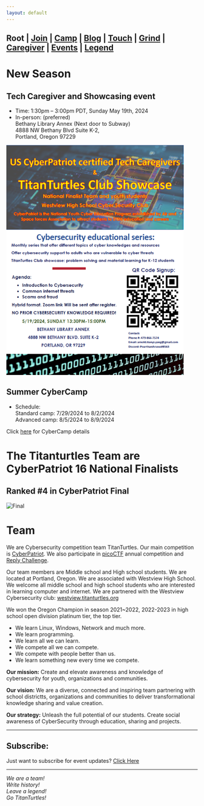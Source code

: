 ```yaml
---
layout: default
---
```


## **Root** | [Join](./apply.html) | [Camp](./cybercamp.html) | [Blog](./blog.html) | [Touch](./contacts.html) | [Grind](./resources.html) | [Caregiver](./techcg.html) | [Events](./events.html) | [Legend](./legend.html)

# New Season

## Tech Caregiver and Showcasing event

* Time: 1:30pm – 3:00pm PDT, Sunday May 19th, 2024
* In-person: (preferred)\
      Bethany Library Annex (Next door to Subway)\
      4888 NW Bethany Blvd Suite K-2,\
      Portland, Oregon 97229

<img width="467" alt="image" src="assets/images/techcaregivermay2024.png">


## Summer CyberCamp

* Schedule: \
      Standard camp: 7/29/2024 to 8/2/2024\
      Advanced camp: 8/5/2024 to 8/9/2024
   
Click [here](https://titanturtles.org/cybercamp) for CyberCamp details

# The Titanturtles Team are CyberPatriot 16 National Finalists

## Ranked #4 in CyberPatriot Final

![Final](https://github.com/titanturtles/titanturtles.github.io/assets/94571412/09df9331-a74f-4ff3-a6ab-292786575e1f)


# Team

We are Cybersecurity competition team TitanTurtles. Our main competition is [CyberPatriot](https://www.uscyberpatriot.org/). We also participate in [picoCTF](https://picoctf.org/) annual competition and [Reply Challenge](https://challenges.reply.com/tamtamy/challenges/category/cybersecurity#home).

Our team members are Middle school and High school students. We are located at Portland, Oregon. We are associated with Westview High School. We welcome all middle school and high school students who are interested in learning computer and internet. We are partnered with the Westview Cybersecurity club: [westview.titanturtles.org](https://westview.titanturtles.org)

We won the Oregon Champion in season 2021~2022, 2022-2023 in high school open division platinum tier, the top tier.

* We learn Linux, Windows, Network and much more.
* We learn programming.
* We learn all we can learn.
* We compete all we can compete.
* We compete with people better than us.
* We learn something new every time we compete.

**Our mission:** Create and elevate awareness and knowledge of cybersecurity for youth, organizations and communities.

**Our vision:** We are a diverse, connected and inspiring team partnering with school districtts, organizations and communities to deliver transformational knowledge sharing and value creation.

**Our strategy:** Unleash the full potential of our students. Create social awareness of CyberSecurity through education, sharing and projects.

* * *

## Subscribe:

Just want to subscribe for event updates? [Click Here](https://forms.gle/SR7dtzesPfXxQ1SK8)

---

*We are a team!\
Write history!\
Leave a legend!\
Go TitanTurtles!*
